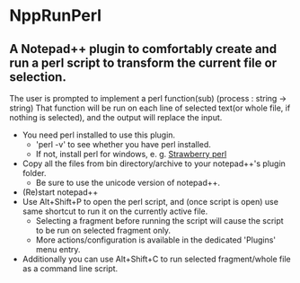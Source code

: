 NppRunPerl
==========

A Notepad++ plugin to comfortably create and run a perl script to transform the current file or selection. 
-----------------------------------------------------------------------------------------------------------

The user is prompted to implement a perl function(sub) (process : string -> string)
That function will be run on each line of selected text(or whole file, if nothing is selected), and the output will replace the input.

- You need perl installed to use this plugin.
	+ 'perl -v' to see whether you have perl installed.
	+ If not, install perl for windows, e. g. [Strawberry perl](http://strawberryperl.com)
- Copy all the files from bin directory/archive to your notepad++'s plugin folder.
	+ Be sure to use the unicode version of notepad++.
- (Re)start notepad++
- Use Alt+Shift+P to open the perl script, and (once script is open) use same shortcut to run it on the currently active file.
	+ Selecting a fragment before running the script will cause the script to be run on selected fragment only.
	+ More actions/configuration is available in the dedicated 'Plugins' menu entry.
- Additionally you can use Alt+Shift+C to run selected fragment/whole file as a command line script.